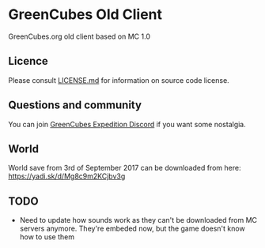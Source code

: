 # GreenCubes Old Client
GreenCubes.org old client based on MC 1.0

## Licence

Please consult [LICENSE.md](https://github.com/Eirenliel/GreenCubesOldClient/blob/master/LICENSE.md) for information on source code license.

## Questions and community

You can join [GreenCubes Expedition Discord](https://discord.gg/p7MqPKT) if you want some nostalgia.

## World

World save from 3rd of September 2017 can be downloaded from here: https://yadi.sk/d/Mg8c9m2KCjbv3g

## TODO

* Need to update how sounds work as they can't be downloaded from MC servers anymore. They're embeded now, but the game doesn't know how to use them
